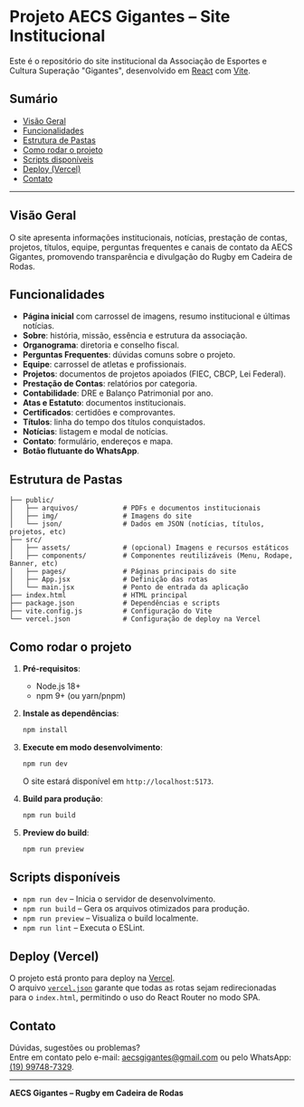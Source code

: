 # Projeto AECS Gigantes – Site Institucional

Este é o repositório do site institucional da Associação de Esportes e Cultura Superação "Gigantes", desenvolvido em [React](https://react.dev/) com [Vite](https://vitejs.dev/).

## Sumário

- [Visão Geral](#visão-geral)
- [Funcionalidades](#funcionalidades)
- [Estrutura de Pastas](#estrutura-de-pastas)
- [Como rodar o projeto](#como-rodar-o-projeto)
- [Scripts disponíveis](#scripts-disponíveis)
- [Deploy (Vercel)](#deploy-vercel)
- [Contato](#contato)

---

## Visão Geral

O site apresenta informações institucionais, notícias, prestação de contas, projetos, títulos, equipe, perguntas frequentes e canais de contato da AECS Gigantes, promovendo transparência e divulgação do Rugby em Cadeira de Rodas.

## Funcionalidades

- **Página inicial** com carrossel de imagens, resumo institucional e últimas notícias.
- **Sobre**: história, missão, essência e estrutura da associação.
- **Organograma**: diretoria e conselho fiscal.
- **Perguntas Frequentes**: dúvidas comuns sobre o projeto.
- **Equipe**: carrossel de atletas e profissionais.
- **Projetos**: documentos de projetos apoiados (FIEC, CBCP, Lei Federal).
- **Prestação de Contas**: relatórios por categoria.
- **Contabilidade**: DRE e Balanço Patrimonial por ano.
- **Atas e Estatuto**: documentos institucionais.
- **Certificados**: certidões e comprovantes.
- **Títulos**: linha do tempo dos títulos conquistados.
- **Notícias**: listagem e modal de notícias.
- **Contato**: formulário, endereços e mapa.
- **Botão flutuante do WhatsApp**.

## Estrutura de Pastas

```
├── public/
│   ├── arquivos/           # PDFs e documentos institucionais
│   ├── img/                # Imagens do site
│   └── json/               # Dados em JSON (notícias, títulos, projetos, etc)
├── src/
│   ├── assets/             # (opcional) Imagens e recursos estáticos
│   ├── components/         # Componentes reutilizáveis (Menu, Rodape, Banner, etc)
│   ├── pages/              # Páginas principais do site
│   ├── App.jsx             # Definição das rotas
│   └── main.jsx            # Ponto de entrada da aplicação
├── index.html              # HTML principal
├── package.json            # Dependências e scripts
├── vite.config.js          # Configuração do Vite
└── vercel.json             # Configuração de deploy na Vercel
```

## Como rodar o projeto

1. **Pré-requisitos**:  
   - Node.js 18+  
   - npm 9+ (ou yarn/pnpm)

2. **Instale as dependências**:
   ```sh
   npm install
   ```

3. **Execute em modo desenvolvimento**:
   ```sh
   npm run dev
   ```
   O site estará disponível em `http://localhost:5173`.

4. **Build para produção**:
   ```sh
   npm run build
   ```

5. **Preview do build**:
   ```sh
   npm run preview
   ```

## Scripts disponíveis

- `npm run dev` – Inicia o servidor de desenvolvimento.
- `npm run build` – Gera os arquivos otimizados para produção.
- `npm run preview` – Visualiza o build localmente.
- `npm run lint` – Executa o ESLint.

## Deploy (Vercel)

O projeto está pronto para deploy na [Vercel](https://vercel.com/).  
O arquivo [`vercel.json`](vercel.json) garante que todas as rotas sejam redirecionadas para o `index.html`, permitindo o uso do React Router no modo SPA.

## Contato

Dúvidas, sugestões ou problemas?  
Entre em contato pelo e-mail: [aecsgigantes@gmail.com](mailto:aecsgigantes@gmail.com) ou pelo WhatsApp: [(19) 99748-7329](https://wa.me/5519997487329).

---

**AECS Gigantes – Rugby em Cadeira de Rodas**
